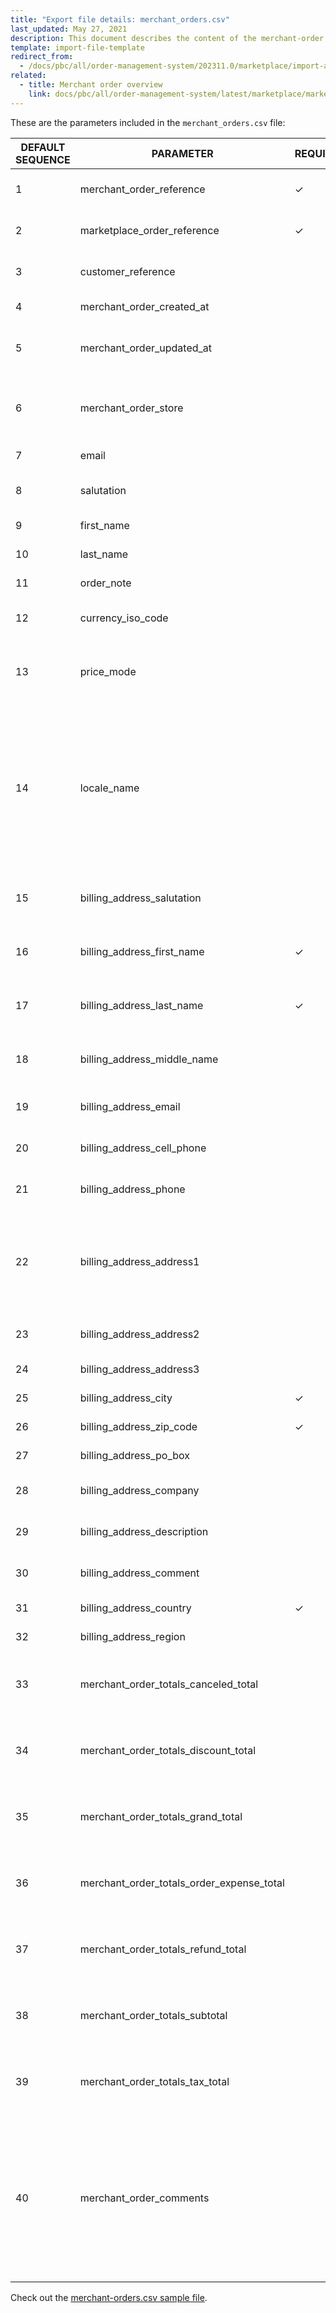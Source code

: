 ```yaml
---
title: "Export file details: merchant_orders.csv"
last_updated: May 27, 2021
description: This document describes the content of the merchant-order csv export file for your Spryker Marketplace project.
template: import-file-template
redirect_from:
  - /docs/pbc/all/order-management-system/202311.0/marketplace/import-and-export-data/data-export-merchant-orders-csv-files-format.html
related:
  - title: Merchant order overview
    link: docs/pbc/all/order-management-system/latest/marketplace/marketplace-order-management-feature-overview/merchant-order-overview.html
---
```


These are the parameters included in the `merchant_orders.csv` file:

| DEFAULT SEQUENCE | PARAMETER | REQUIRED | TYPE | REQUIREMENTS OR COMMENTS | DESCRIPTION |
|-|-|-|-|-|-|
| 1 | merchant_order_reference | &check; | String | Unique | Merchant order reference identifier. |
| 2 | marketplace_order_reference | &check; | String | Unique | Marketplace order reference identifier. |
| 3 | customer_reference |   | String |   | Customer reference identifier. |
| 4 | merchant_order_created_at |   | Date Time |   | Merchant order creation date. |
| 5 | merchant_order_updated_at |   | Date Time |   | Last update date of the merchant order. |
| 6 | merchant_order_store |   | String |   | Name of the store where the order to this merchant was placed. |
| 7 | email |   | String |   | Email of the customer. |
| 8 | salutation |   | String |   | Salutation used with the customer. |
| 9 | first_name |   | String |   | Customer's first name. |
| 10 | last_name |   | String |   | Customer's last name. |
| 11 | order_note |   | String |   | Note added to the order. |
| 12 | currency_iso_code |   | String |   | Indicates the currency used in the order. |
| 13 | price_mode |   | Enum (NET_MODE, GROSS_MODE) |   | Indicates if the order was calculated in a net or gross price mode. |
| 14 | locale_name |   | String |   | Sales order's locale used during the checkout. The sales order has a relation to the locale used during the checkout so that the same locale can be used for communication. |
| 15 | billing_address_salutation |   |   |   | Customer salutation used with the billing address. |
| 16 | billing_address_first_name | &check; | String |   | Customer's first name used in the billing address. |
| 17 | billing_address_last_name | &check; | String |   | Customer's last name used in the billing address. |
| 18 | billing_address_middle_name |   | String |   | Customer's middle name used in the billing address. |
| 19 | billing_address_email |   | String |   | Email used with the billing address. |
| 20 | billing_address_cell_phone |   | String |   | Cell phone used with the billing address. |
| 21 | billing_address_phone |   | String |   | Phone used with the billing address. |
| 22 | billing_address_address1 |   | String |   | First line of the billing address. The billing address is the address to which the invoice or bill is registered. |
| 23 | billing_address_address2 |   | String |   | Second line of the billing address. |
| 24 | billing_address_address3 |   | String |   | Third line of the billing address. |
| 25 | billing_address_city | &check; | String |   | City of the billing address. |
| 26 | billing_address_zip_code | &check; | String |   | Zip code of the billing address. |
| 27 | billing_address_po_box |   | String |   | P.O. Box of the billing address. |
| 28 | billing_address_company |   | String |   | Company used in the billing address. |
| 29 | billing_address_description |   | String |   | Description used with the billing address. |
| 30 | billing_address_comment |   | String |   | Comment used with the billing address. |
| 31 | billing_address_country | &check; | String |   | Country of the billing address. |
| 32 | billing_address_region |   | String |   | Region of the billing address. |
| 33 | merchant_order_totals_canceled_total |   | Number | Original value is multiplied by 100 before it's stored in this field. | Cancelled total of the order totals for this merchant. |
| 34 | merchant_order_totals_discount_total |   | Number | Original value is multiplied by 100 before it's stored in this field. | Discount total of the order totals for this merchant. |
| 35 | merchant_order_totals_grand_total |   | Number | Original value is multiplied by 100 before it's stored in this field. | Grand total of the order totals for this merchant. |
| 36 | merchant_order_totals_order_expense_total |   | Number | Original value is multiplied by 100 before it's stored in this field. | Order expense total of the order totals for this merchant. |
| 37 | merchant_order_totals_refund_total |   | Number | Original value is multiplied by 100 before it's stored in this field. | Refund total of the order totals for this merchant. |
| 38 | merchant_order_totals_subtotal |   | Number | Original value is multiplied by 100 before it's stored in this field. | Subtotal of the order totals for this merchant. |
| 39 | merchant_order_totals_tax_total |   | Number | Original value is multiplied by 100 before it's stored in this field. | Tax total of the order totals for this merchant. |
| 40 | merchant_order_comments |   | Object | Comments are presented in a JSON array format: order_comments {% raw %}{{username, message, created_at, updated_at},...}{% endraw %} | Comments added by the customer to the sales order for this merchant. Username may be a different name from the customer's first, middle, or last name—for example, a nickname. |

Check out the [merchant-orders.csv sample file](https://spryker.s3.eu-central-1.amazonaws.com/docs/Developer+Guide/Development+Guide/Data+Export/merchant-orders.csv).
